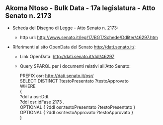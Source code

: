 ## Akoma Ntoso - Bulk Data - 17a legislatura - Atto Senato n. 2173 ##

* Scheda del Disegno di Legge - Atto Senato n. 2173:
	* http url: http://www.senato.it/leg/17/BGT/Schede/Ddliter/46297.htm

* Riferimenti al sito OpenData del Senato http://dati.senato.it/:
	* Link OpenData: http://dati.senato.it/ddl/46297
	* Query SPARQL per i documenti relativi all'Atto Senato:

        PREFIX osr: <http://dati.senato.it/osr/>  
		SELECT DISTINCT ?testoPresentato ?testoApprovato  
		WHERE  
		{  
		    ?ddl a osr:Ddl.  
		    ?ddl osr:idFase 2173 .  
		    OPTIONAL { ?ddl osr:testoPresentato ?testoPresentato }  
		    OPTIONAL { ?ddl osr:testoApprovato ?testoApprovato }  
		}
		
